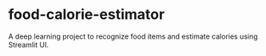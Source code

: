 # food-calorie-estimator
A deep learning project to recognize food items and estimate calories using Streamlit UI.
